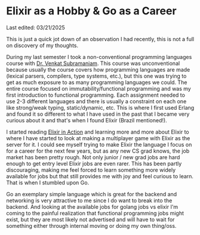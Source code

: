 # Elixir as a Hobby & Go as a Career

Last edited: 03/21/2025

This is just a quick jot down of an observation I had recently, this is not a
full on discovery of my thoughts.

During my last semester I took a non-conventional programming languages course 
with [Dr. Venkat Subramaniam](https://x.com/venkat_s?ref_src=twsrc%5Egoogle%7Ctwcamp%5Eserp%7Ctwgr%5Eauthor).
This course was unconventional because usually the course covers how programming
languages are made (lexical parsers, compilers, type systems, etc.), but this one
was trying to get as much exposure to as many programming languages we could.
The entire course focused on immutability/functional programming and was my 
first introduction to functional programming. Each assignment needed to use 2-3 
different languages and there is usually a constraint on each one like 
strong/weak typing, static/dynamic, etc. This is where I first used Erlang and 
found it so different to what I have used in the past that I became very curious
about it and that's when I found Elixir (Brazil mentioned!). 

I started reading [Elixir in Action](https://www.manning.com/books/elixir-in-action-third-edition) and
learning more and more about Elixir to where I have started to look at making a
multiplayer game with Elixir as the server for it. I could see myself trying to
make Elixir the language I focus on for a career for the next few years, but as
any new CS grad knows, the job market has been pretty rough. Not only junior /
new grad jobs are hard enough to get entry level Elixir jobs are even rarer.
This has been partly discouraging, making me feel forced to learn something more
widely available for jobs but that still provides me with joy and feel curious
to learn. That is when I stumbled upon Go.

Go an exemplary simple language which is great for the backend and networking is
very attractive to me since I do want to break into the backend. And looking at
the available jobs for golang jobs vs elixir I'm coming to the painful
realization that functional programming jobs might exist, but they are most
likely not advertised and will have to wait for something either through
internal moving or doing my own thing/oss.
